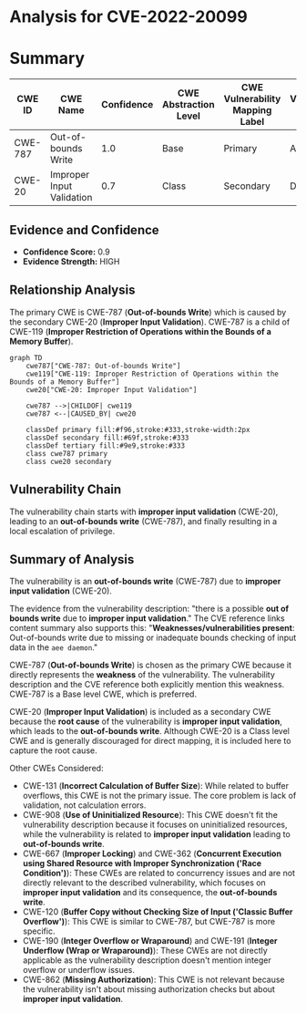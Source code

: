 # Analysis for CVE-2022-20099

# Summary
| CWE ID | CWE Name | Confidence | CWE Abstraction Level | CWE Vulnerability Mapping Label | CWE-Vulnerability Mapping Notes |
|---|---|---|---|---|---|
| CWE-787 | Out-of-bounds Write | 1.0 | Base | Primary | Allowed |
| CWE-20 | Improper Input Validation | 0.7 | Class | Secondary | Discouraged |

## Evidence and Confidence

*   **Confidence Score:** 0.9
*   **Evidence Strength:** HIGH

## Relationship Analysis
The primary CWE is CWE-787 (**Out-of-bounds Write**) which is caused by the secondary CWE-20 (**Improper Input Validation**). CWE-787 is a child of CWE-119 (**Improper Restriction of Operations within the Bounds of a Memory Buffer**).

```mermaid
graph TD
    cwe787["CWE-787: Out-of-bounds Write"]
    cwe119["CWE-119: Improper Restriction of Operations within the Bounds of a Memory Buffer"]
    cwe20["CWE-20: Improper Input Validation"]
    
    cwe787 -->|CHILDOF| cwe119
    cwe787 <--|CAUSED_BY| cwe20
    
    classDef primary fill:#f96,stroke:#333,stroke-width:2px
    classDef secondary fill:#69f,stroke:#333
    classDef tertiary fill:#9e9,stroke:#333
    class cwe787 primary
    class cwe20 secondary
```

## Vulnerability Chain
The vulnerability chain starts with **improper input validation** (CWE-20), leading to an **out-of-bounds write** (CWE-787), and finally resulting in a local escalation of privilege.

## Summary of Analysis
The vulnerability is an **out-of-bounds write** (CWE-787) due to **improper input validation** (CWE-20).

The evidence from the vulnerability description: "there is a possible **out of bounds write** due to **improper input validation**."
The CVE reference links content summary also supports this: "**Weaknesses/vulnerabilities present**: Out-of-bounds write due to missing or inadequate bounds checking of input data in the `aee daemon`."

CWE-787 (**Out-of-bounds Write**) is chosen as the primary CWE because it directly represents the **weakness** of the vulnerability. The vulnerability description and the CVE reference both explicitly mention this weakness. CWE-787 is a Base level CWE, which is preferred.

CWE-20 (**Improper Input Validation**) is included as a secondary CWE because the **root cause** of the vulnerability is **improper input validation**, which leads to the **out-of-bounds write**. Although CWE-20 is a Class level CWE and is generally discouraged for direct mapping, it is included here to capture the root cause.

Other CWEs Considered:

*   CWE-131 (**Incorrect Calculation of Buffer Size**): While related to buffer overflows, this CWE is not the primary issue. The core problem is lack of validation, not calculation errors.
*   CWE-908 (**Use of Uninitialized Resource**): This CWE doesn't fit the vulnerability description because it focuses on uninitialized resources, while the vulnerability is related to **improper input validation** leading to **out-of-bounds write**.
*   CWE-667 (**Improper Locking**) and CWE-362 (**Concurrent Execution using Shared Resource with Improper Synchronization ('Race Condition')**): These CWEs are related to concurrency issues and are not directly relevant to the described vulnerability, which focuses on **improper input validation** and its consequence, the **out-of-bounds write**.
*   CWE-120 (**Buffer Copy without Checking Size of Input ('Classic Buffer Overflow')**): This CWE is similar to CWE-787, but CWE-787 is more specific.
*   CWE-190 (**Integer Overflow or Wraparound**) and CWE-191 (**Integer Underflow (Wrap or Wraparound)**): These CWEs are not directly applicable as the vulnerability description doesn't mention integer overflow or underflow issues.
*   CWE-862 (**Missing Authorization**): This CWE is not relevant because the vulnerability isn't about missing authorization checks but about **improper input validation**.